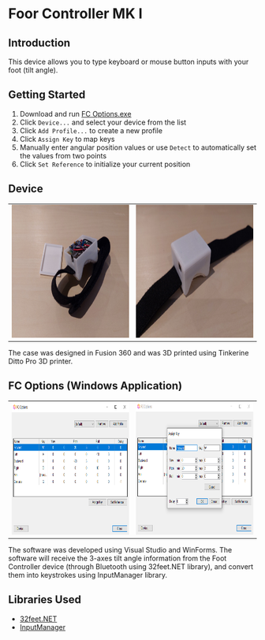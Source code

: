 # Foor Controller MK I

## Introduction

This device allows you to type keyboard or mouse button inputs with your foot (tilt angle).

## Getting Started

1. Download and run [FC Options.exe](https://github.com/tylim2946/Foot-Controller-Mk-I/blob/main/FC-Options/Debug/FC%20Options.exe)
2. Click `Device...` and select your device from the list
3. Click `Add Profile...` to create a new profile
4. Click `Assign Key` to map keys
5. Manually enter angular position values or use `Detect` to automatically set the values from two points
6. Click `Set Reference` to initialize your current position

## Device

<table>
	<tr>
		<td><img src="https://github.com/tylim2946/Foot-Controller-Mk-I/blob/main/images/completed_prototype (1).jpg" width="480" height="270"></td>
		<td><img src="https://github.com/tylim2946/Foot-Controller-Mk-I/blob/main/images/completed_prototype (2).jpg" width="480" height="270"></td>
	</tr>
</table>

The case was designed in Fusion 360 and was 3D printed using Tinkerine Ditto Pro 3D printer.

## FC Options (Windows Application)

<table>
	<tr>
		<td><img src="https://github.com/tylim2946/Foot-Controller-Mk-I/blob/main/images/Screenshot%20(1).png" width="480" height="270"></td>
		<td><img src="https://github.com/tylim2946/Foot-Controller-Mk-I/blob/main/images/Screenshot%20(2).png" width="480" height="270"></td>
	</tr>
</table>

The software was developed using Visual Studio and WinForms. The software will receive the 3-axes tilt angle information from the Foot Controller device (through Bluetooth using 32feet.NET library), and convert them into keystrokes using InputManager library.

## Libraries Used

- [32feet.NET](https://github.com/inthehand/32feet)
- [InputManager](https://www.codeproject.com/Articles/117657/InputManager-library-Track-user-input-and-simulate)
